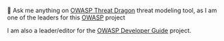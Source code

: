 💬 Ask me anything on [OWASP Threat Dragon](https://owasp.org/www-project-threat-dragon/) threat modeling tool,
as I am one of the leaders for this [OWASP](https://owasp.org) project  

I am also a leader/editor for the [OWASP Developer Guide](https://github.com/OWASP/www-project-developer-guide) project.

<!--
**jgadsden/jgadsden** is a ✨ _special_ ✨ repository because its `README.md` (this file) appears on your GitHub profile.
-->
